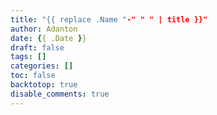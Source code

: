```yaml
---
title: "{{ replace .Name "-" " " | title }}"
author: Adanton
date: {{ .Date }}
draft: false
tags: []
categories: []
toc: false
backtotop: true
disable_comments: true
---
```


